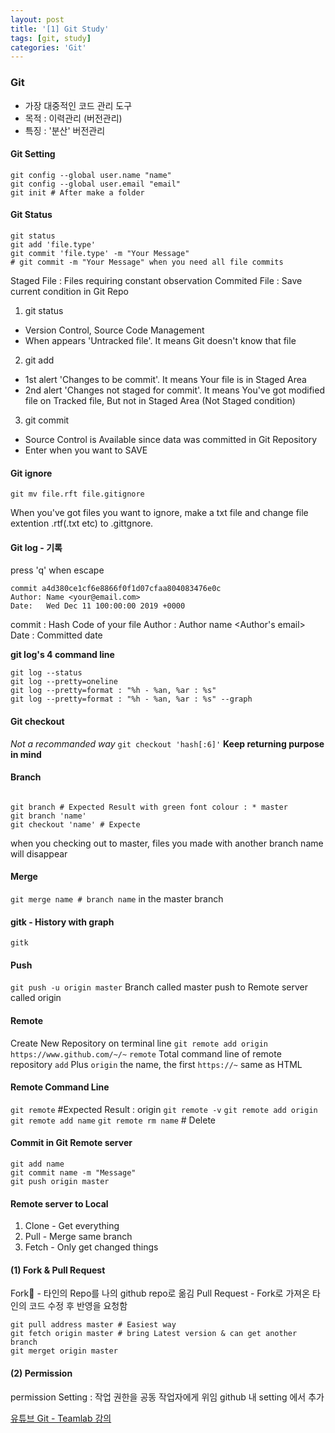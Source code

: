 ```yaml
---
layout: post
title: '[1] Git Study'
tags: [git, study]
categories: 'Git'
---
```


### Git

-   가장 대중적인 코드 관리 도구
-   목적 : 이력관리 (버전관리)
-   특징 : '분산' 버전관리

  

#### Git Setting

```
git config --global user.name "name"
git config --global user.email "email"
git init # After make a folder
```

  

#### Git Status

```
git status
git add 'file.type'
git commit 'file.type' -m "Your Message"
# git commit -m "Your Message" when you need all file commits

```

Staged File : Files requiring constant observation Commited File : Save current condition in Git Repo

1.  git status

-   Version Control, Source Code Management
-   When appears 'Untracked file'. It means Git doesn't know that file

2.  git add

-   1st alert 'Changes to be commit'. It means Your file is in Staged Area
-   2nd alert 'Changes not staged for commit'. It means You've got modified file on Tracked file, But not in Staged Area (Not Staged condition)

3.  git commit

-   Source Control is Available since data was committed in Git Repository
-   Enter when you want to SAVE  
    
    

#### Git ignore

`git mv file.rft file.gitignore`

When you've got files you want to ignore, make a txt file and change file extention .rtf(.txt etc) to .gittgnore.  




#### Git log - 기록

press 'q' when escape

```
commit a4d380ce1cf6e8866f0f1d07cfaa804083476e0c
Author: Name <your@email.com>
Date:   Wed Dec 11 100:00:00 2019 +0000

```

commit : Hash Code of your file Author : Author name <Author's email> Date : Committed date



**git log's 4 command line**

```
git log --status
git log --pretty=oneline
git log --pretty=format : "%h - %an, %ar : %s"
git log --pretty=format : "%h - %an, %ar : %s" --graph

```

  


#### Git checkout

_Not a recommanded way_ `git checkout 'hash[:6]'` **Keep returning purpose in mind**

  


#### Branch

```

git branch # Expected Result with green font colour : * master
git branch 'name'
git checkout 'name' # Expecte

```

when you checking out to master, files you made with another branch name will disappear

  


#### Merge

`git merge name # branch name` in the master branch

  

#### gitk - History with graph

`gitk`

  

#### Push

`git push -u origin master` Branch called master push to Remote server called origin

  

#### Remote

Create New Repository on terminal line `git remote add origin https://www.github.com/~/~` `remote` Total command line of remote repository `add` Plus `origin` the name, the first `https://~` same as HTML

  

#### Remote Command Line

`git remote` #Expected Result : origin `git remote -v` `git remote add origin` `git remote add name` `git remote rm name` # Delete

  

#### Commit in Git Remote server

```
git add name
git commit name -m "Message"
git push origin master

```

  

#### Remote server to Local

1.  Clone - Get everything
2.  Pull - Merge same branch
3.  Fetch - Only get changed things

  

#### (1) Fork & Pull Request

Fork🍴 - 타인의 Repo를 나의 github repo로 옮김 Pull Request - Fork로 가져온 타인의 코드 수정 후 반영을 요청함

```
git pull address master # Easiest way
git fetch origin master # bring Latest version & can get another branch
git merget origin master

```

  

#### (2) Permission

permission Setting : 작업 권한을 공동 작업자에게 위임 github 내 setting 에서 추가  

[유튜브 Git - Teamlab 강의](https://www.youtube.com/playlist?list=PLBHVuYlKEkULuUe_Ca3wiaFon6dPWIWAZ)